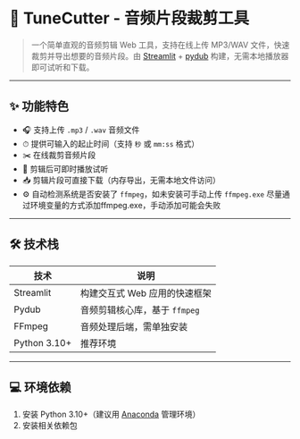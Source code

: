 # 🎵 TuneCutter - 音频片段裁剪工具

> 一个简单直观的音频剪辑 Web 工具，支持在线上传 MP3/WAV 文件，快速裁剪并导出想要的音频片段。由 [Streamlit](https://streamlit.io/) + [pydub](https://github.com/jiaaro/pydub) 构建，无需本地播放器即可试听和下载。

---

## ✨ 功能特色

- 🎧 支持上传 `.mp3` / `.wav` 音频文件
- ⏱ 提供可输入的起止时间（支持 `秒` 或 `mm:ss` 格式）
- ✂️ 在线裁剪音频片段
- 🔁 剪辑后可即时播放试听
- 📥 剪辑片段可直接下载（内存导出，无需本地文件访问）
- ⚙️ 自动检测系统是否安装了 `ffmpeg`，如未安装可手动上传 `ffmpeg.exe` 尽量通过环境变量的方式添加ffmpeg.exe，手动添加可能会失败

---

## 🛠 技术栈

| 技术       | 说明                           |
|------------|--------------------------------|
| Streamlit  | 构建交互式 Web 应用的快速框架 |
| Pydub      | 音频剪辑核心库，基于 `ffmpeg` |
| FFmpeg     | 音频处理后端，需单独安装       |
| Python 3.10+| 推荐环境                        |

---

## 💻 环境依赖

1. 安装 Python 3.10+（建议用 [Anaconda](https://www.anaconda.com/) 管理环境）
2. 安装相关依赖包

